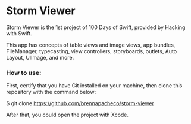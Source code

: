 # Storm Viewer
Storm Viewer is the 1st project of 100 Days of Swift, provided by Hacking with Swift. 

This app has concepts of table views and image views, app bundles, FileManager, typecasting, view controllers, storyboards, outlets, Auto Layout, UIImage, and more.

### How to use:
First, certify that you have Git installed on your machine, then clone this repository with the command below:

$ git clone https://github.com/brennapacheco/storm-viewer

After that, you could open the project with Xcode.
